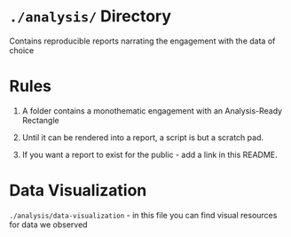 # `./analysis/` Directory

Contains reproducible reports narrating the engagement with the data of choice

# Rules

1.  A folder contains a monothematic engagement with an Analysis-Ready Rectangle

2.  Until it can be rendered into a report, a script is but a scratch pad.

3.  If you want a report to exist for the public - add a link in this README.

# Data Visualization

`./analysis/data-visualization` -  in this file you can find visual resources for data we observed
